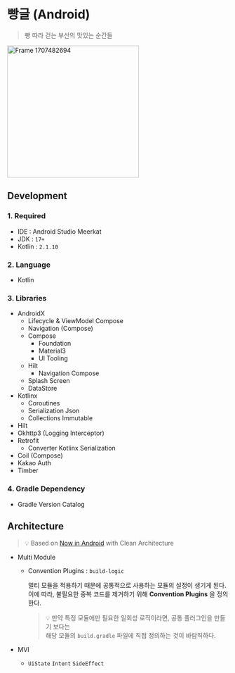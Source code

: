 # 빵글 (Android)
> 빵 따라 걷는 부산의 맛있는 순간들
<p align="left">
  <img src="https://github.com/user-attachments/assets/e7f0d7b9-c483-46e9-b146-30f98a06a245" alt="Frame 1707482694" width="300"/>
</p>

## Development

### 1. Required
- IDE : Android Studio Meerkat
- JDK : `17+`
- Kotlin : `2.1.10`

### 2. Language
- Kotlin

### 3. Libraries
- AndroidX
    - Lifecycle & ViewModel Compose
    - Navigation (Compose)
    - Compose
        - Foundation
        - Material3
        - UI Tooling
    - Hilt
        - Navigation Compose
    - Splash Screen
    - DataStore
- Kotlinx
    - Coroutines
    - Serialization Json
    - Collections Immutable
- Hilt
- Okhttp3 (Logging Interceptor)
- Retrofit
    - Converter Kotlinx Serialization
- Coil (Compose)
- Kakao Auth
- Timber

### 4. Gradle Dependency
- Gradle Version Catalog

## Architecture
> 💡 Based on [Now in Android](https://github.com/android/nowinandroid) with Clean Architecture

- Multi Module
    - Convention Plugins : `build-logic`
        
        멀티 모듈을 적용하기 때문에 공통적으로 사용하는 모듈의 설정이 생기게 된다.  
        이에 따라, 불필요한 중복 코드를 제거하기 위해 **Convention Plugins** 을 정의한다.

        >💡 만약 특정 모듈에만 필요한 일회성 로직이라면, 공통 플러그인을 만들기 보다는  
        > 해당 모듈의 `build.gradle` 파일에 직접 정의하는 것이 바람직하다.
        
- MVI
    - `UiState` `Intent` `SideEffect`
